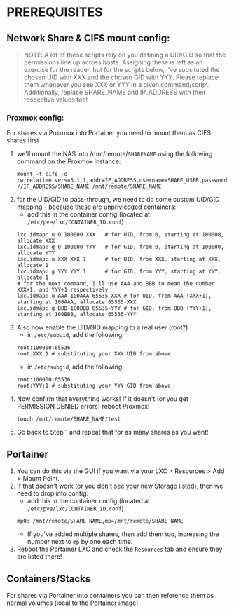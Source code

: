# PREREQUISITES

## Network Share & CIFS mount config:

> NOTE: A lot of these scripts rely on you defining a UID/GID so that the permissions line up across hosts. Assigning these is left as an exercise for the reader, but for the scripts below, I've subsituted the chosen UID with XXX and the chosen GID with YYY. Please replace them whenever you see XXX or YYY in a given command/script. Additionally, replace SHARE_NAME and IP_ADDRESS with their respective values too!

### Proxmox config:

For shares via Proxmox into Portainer you need to mount them as CIFS shares first

1. we'll mount the NAS into /mnt/remote/`SHARENAME` using the following command on the Proxmox instance:
    ```
    mount -t cifs -o rw,relatime,vers=3.1.1,addr=IP_ADDRESS,username=SHARE_USER,password=SHARE_PASS,uid=XXX,gid=YYY //IP_ADDRESS/SHARE_NAME /mnt/remote/SHARE_NAME
    ```
2. for the UID/GID to pass-through, we need to do some custom UID/GID mapping - because these are unprivledged containers:
    - add this in the container config (located at `/etc/pve/lxc/CONTAINER_ID.conf`)
    ```
    lxc.idmap: u 0 100000 XXX   # for UID, from 0, starting at 100000, allocate XXX
    lxc.idmap: g 0 100000 YYY   # for GID, from 0, starting at 100000, allocate YYY
    lxc.idmap: u XXX XXX 1      # for UID, from XXX, starting at XXX, allocate 1
    lxc.idmap: g YYY YYY 1      # for GID, from YYY, starting at YYY, allocate 1
    # for the next command, I'll use AAA and BBB to mean the number XXX+1, and YYY+1 respectively
    lxc.idmap: u AAA 100AAA 65535-XXX # for UID, from AAA (XXX+1), starting at 100AAA, allocate 65535-XXX
    lxc.idmap: g BBB 100BBB 65535-YYY # for GID, from BBB (YYY+1), starting at 100BBB, allocate 65535-YYY
    ```
3. Also now enable the UID/GID mapping to a real user (root?)
    - in `/etc/subuid`, add the following:
    ```
    root:100000:65536
    root:XXX:1 # substituting your XXX UID from above
    ```
    - in `/etc/subgid`, add the following:
    ```
    root:100000:65536
    root:YYY:1 # substituting your YYY GID from above
    ```
4. Now confirm that everything works! If it doesn't (or you get PERMISSION DENIED errors) reboot Proxmox!
    ```
    touch /mnt/remote/SHARE_NAME/test
    ```
5. Go back to Step 1 and repeat that for as many shares as you want!

## Portainer

1. You can do this via the GUI if you want via your LXC > Resources > Add > Mount Point.
2. If that doesn't work (or you don't see your new Storage listed), then we need to drop into config:
    - add this in the container config (located at `/etc/pve/lxc/CONTAINER_ID.conf`)
    ```
    mp0: /mnt/remote/SHARE_NAME,mp=/mnt/remote/SHARE_NAME
    ```
    - If you've added multiple shares, then add them too, increasing the number next to `mp` by one each time.
3. Reboot the Portainer LXC and check the `Resources` tab and ensure they are listed there!

## Containers/Stacks

For shares via Portainer into containers you can then reference them as normal volumes (local to the Portainer image)
